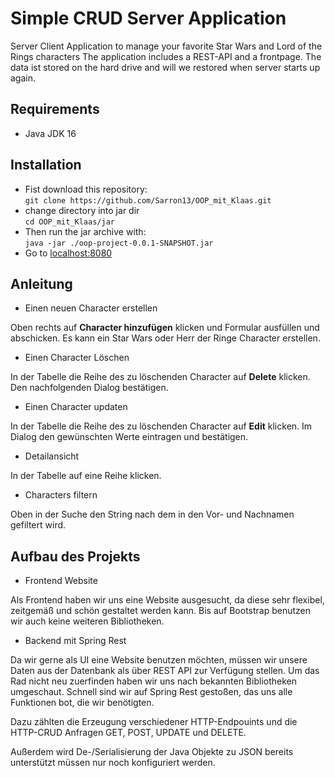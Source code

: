# Simple CRUD Server Application

Server Client Application to manage your favorite Star Wars and Lord of the Rings characters
The application includes a REST-API and a frontpage.
The data ist stored on the hard drive and will we restored when server starts up again.

## Requirements
- Java JDK 16



## Installation

- Fist download this repository:  
```git clone https://github.com/Sarron13/OOP_mit_Klaas.git```
- change directory into jar dir  
  ```cd OOP_mit_Klaas/jar```
- Then run the jar archive with:   
```java -jar ./oop-project-0.0.1-SNAPSHOT.jar```
- Go to [localhost:8080](http://localhost:8080)

## Anleitung
- Einen neuen Character erstellen

Oben rechts auf **Character hinzufügen** klicken und Formular ausfüllen und abschicken. Es kann ein Star Wars oder
Herr der Ringe Character erstellen.

- Einen Character Löschen

In der Tabelle die Reihe des zu löschenden Character auf **Delete** klicken. Den nachfolgenden Dialog bestätigen.


- Einen Character updaten

In der Tabelle die Reihe des zu löschenden Character auf **Edit** klicken. Im Dialog den gewünschten Werte eintragen
und bestätigen.

- Detailansicht

In der Tabelle auf eine Reihe klicken.

- Characters filtern

Oben in der Suche den String nach dem in den Vor- und Nachnamen gefiltert wird.


## Aufbau des Projekts

- Frontend Website

Als Frontend haben wir uns eine Website ausgesucht, da diese sehr flexibel, zeitgemäß und schön gestaltet
werden kann. Bis auf Bootstrap benutzen wir auch keine weiteren Bibliotheken. 

- Backend mit Spring Rest

Da wir gerne als UI eine Website benutzen möchten, müssen wir unsere Daten aus der Datenbank
als über REST API zur Verfügung stellen. Um das Rad nicht neu zuerfinden haben wir uns nach
bekannten Bibliotheken umgeschaut. Schnell sind wir auf Spring Rest gestoßen, das uns alle 
Funktionen bot, die wir benötigten. 

Dazu zählten die Erzeugung verschiedener HTTP-Endpouints und die HTTP-CRUD Anfragen GET, POST,
UPDATE und DELETE.

Außerdem wird De-/Serialisierung der Java Objekte zu JSON bereits unterstützt müssen nur noch
konfiguriert werden.


